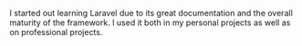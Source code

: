I started out learning Laravel due to its great documentation and the
overall maturity of the framework. I used it both in my personal projects
as well as on professional projects.